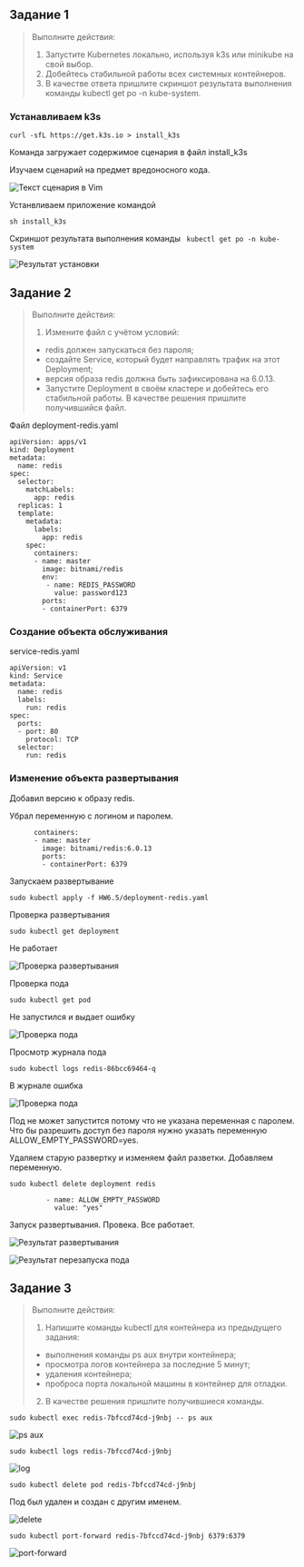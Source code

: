 ## Задание 1

> Выполните действия:
>
> 1. Запустите Kubernetes локально, используя k3s или minikube на свой выбор.
> 2. Добейтесь стабильной работы всех системных контейнеров.
> 3. В качестве ответа пришлите скриншот результата выполнения команды kubectl get po -n kube-system.


### Устанавливаем k3s 

```curl -sfL https://get.k3s.io > install_k3s```

Команда загружает содержимое сценария в файл install_k3s

Изучаем сценарий на предмет вредоносного кода.

![Текст сценария в Vim](/images/6-5-1-1.png)

Устанвливаем приложение командой

```sh install_k3s```

Скриншот результата выполнения команды ``` kubectl get po -n kube-system```

![Результат установки](/images/6-5-1.png)

## Задание 2

> Выполните действия:
>
>1. Измените файл с учётом условий:
>- redis должен запускаться без пароля;
>- создайте Service, который будет направлять трафик на этот Deployment;
>- версия образа redis должна быть зафиксирована на 6.0.13.
>- Запустите Deployment в своём кластере и добейтесь его стабильной работы.
>В качестве решения пришлите получившийся файл.

Файл deployment-redis.yaml

```---
apiVersion: apps/v1
kind: Deployment
metadata:
  name: redis
spec:
  selector:
    matchLabels:
      app: redis
  replicas: 1
  template:
    metadata:
      labels:
        app: redis
    spec:
      containers:
      - name: master
        image: bitnami/redis
        env:
         - name: REDIS_PASSWORD
           value: password123
        ports:
        - containerPort: 6379
```
### Создание объекта обслуживания 

service-redis.yaml

```
apiVersion: v1
kind: Service
metadata:
  name: redis
  labels:
    run: redis
spec:
  ports:
  - port: 80
    protocol: TCP
  selector:
    run: redis
```

### Изменение объекта развертывания

Добавил версию к образу redis.

Убрал переменную с логином и паролем.

```spec:
      containers:
      - name: master
        image: bitnami/redis:6.0.13
        ports:
        - containerPort: 6379
```
Запускаем развертывание

```sudo kubectl apply -f HW6.5/deployment-redis.yaml```

Проверка развертывания 

```sudo kubectl get deployment```

Не работает

![Проверка развертывания](/images/6-5-1-2.png)

Проверка пода

```sudo kubectl get pod```

Не запустился и выдает ошибку

![Проверка пода](/images/6-5-1-3.png)

Просмотр журнала пода 

```sudo kubectl logs redis-86bcc69464-q```

В журнале ошибка

![Проверка пода](/images/6-5-1-4.png)

Под не может запустится потому что не указана переменная с паролем. Что бы разрешить доступ без пароля нужно указать переменную ALLOW_EMPTY_PASSWORD=yes.

Удаляем старую развертку и изменяем файл разветки. Добавляем переменную.

```sudo kubectl delete deployment redis```


```		env:
         - name: ALLOW_EMPTY_PASSWORD
           value: "yes"
```		   

Запуск развертывания. Провека. Все работает.

![Результат развертывания](/images/6-5-1-5.png)

![Результат перезапуска пода](/images/6-5-1-6.png)


## Задание 3

>Выполните действия:
>
>1. Напишите команды kubectl для контейнера из предыдущего задания:
> - выполнения команды ps aux внутри контейнера;
> - просмотра логов контейнера за последние 5 минут;
> - удаления контейнера;
> - проброса порта локальной машины в контейнер для отладки.
>2. В качестве решения пришлите получившиеся команды.

```sudo kubectl exec redis-7bfccd74cd-j9nbj -- ps aux```

![ps aux](/images/6-5-1-8.png)

```sudo kubectl logs redis-7bfccd74cd-j9nbj```

![log](/images/6-5-1-7.png)

```sudo kubectl delete pod redis-7bfccd74cd-j9nbj```

Под был удален и создан с другим именем.

![delete](/images/6-5-1-10.png)

```sudo kubectl port-forward redis-7bfccd74cd-j9nbj 6379:6379```

![port-forward](/images/6-5-1-9.png)


